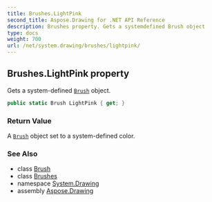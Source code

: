 ```yaml
---
title: Brushes.LightPink
second_title: Aspose.Drawing for .NET API Reference
description: Brushes property. Gets a systemdefined Brush object
type: docs
weight: 700
url: /net/system.drawing/brushes/lightpink/
---
```

## Brushes.LightPink property

Gets a system-defined [`Brush`](../../brush/) object.

```csharp
public static Brush LightPink { get; }
```

### Return Value

A [`Brush`](../../brush/) object set to a system-defined color.

### See Also

* class [Brush](../../brush/)
* class [Brushes](../)
* namespace [System.Drawing](../../brushes/)
* assembly [Aspose.Drawing](../../../)


